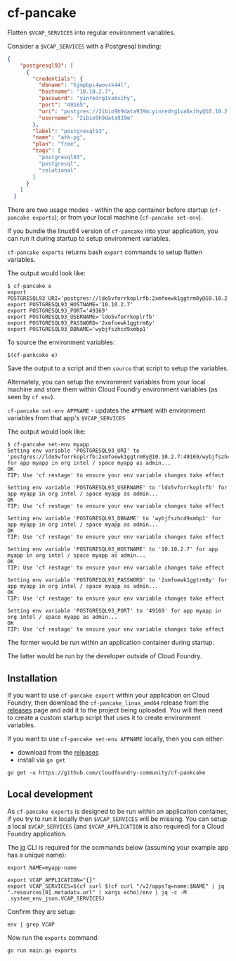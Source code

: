 cf-pancake
==========

Flatten `$VCAP_SERVICES` into regular environment variables.

Consider a `$VCAP_SERVICES` with a Postgresql binding:

```json
{
    "postgresql93": [
      {
        "credentials": {
          "dbname": "6jmpbpi4wovsk44l",
          "hostname": "10.10.2.7",
          "password": "yinredrg1va6xihy",
          "port": "49165",
          "uri": "postgres://2ibio9h9data939m:yinredrg1va6xihy@10.10.2.7:49165/6jmpbpi4wovsk44l",
          "username": "2ibio9h9data939m"
        },
        "label": "postgresql93",
        "name": "atk-pg",
        "plan": "free",
        "tags": [
          "postgresql93",
          "postgresql",
          "relational"
        ]
      }
    ]
  }
```

There are two usage modes - within the app container before startup (`cf-pancake exports`); or from your local machine (`cf-pancake set-env`).

If you bundle the linux64 version of `cf-pancake` into your application, you can run it during startup to setup environment variables.

`cf-pancake exports` returns bash `export` commands to setup flatten variables.

The output would look like:

```
$ cf-pancake e
export POSTGRESQL93_URI='postgres://ldo5vforrkoplrfb:2xmfoewk1ggtrm8y@10.10.2.7:49169/wybjfszhcd9xmbp1'
export POSTGRESQL93_HOSTNAME='10.10.2.7'
export POSTGRESQL93_PORT='49169'
export POSTGRESQL93_USERNAME='ldo5vforrkoplrfb'
export POSTGRESQL93_PASSWORD='2xmfoewk1ggtrm8y'
export POSTGRESQL93_DBNAME='wybjfszhcd9xmbp1'
```

To source the environment variables:

```
$(cf-pankcake e)
```

Save the output to a script and then `source` that script to setup the variables.

Alternately, you can setup the environment variables from your local machine and store them within Cloud Foundry environment variables (as seen by `cf env`).

`cf-pancake set-env APPNAME` - updates the `APPNAME` with environment variables from that app's `$VCAP_SERVICES`

The output would look like:

```
$ cf-pancake set-env myapp
Setting env variable 'POSTGRESQL93_URI' to 'postgres://ldo5vforrkoplrfb:2xmfoewk1ggtrm8y@10.10.2.7:49169/wybjfszhcd9xmbp1' for app myapp in org intel / space myapp as admin...
OK
TIP: Use 'cf restage' to ensure your env variable changes take effect

Setting env variable 'POSTGRESQL93_USERNAME' to 'ldo5vforrkoplrfb' for app myapp in org intel / space myapp as admin...
OK
TIP: Use 'cf restage' to ensure your env variable changes take effect

Setting env variable 'POSTGRESQL93_DBNAME' to 'wybjfszhcd9xmbp1' for app myapp in org intel / space myapp as admin...
OK
TIP: Use 'cf restage' to ensure your env variable changes take effect

Setting env variable 'POSTGRESQL93_HOSTNAME' to '10.10.2.7' for app myapp in org intel / space myapp as admin...
OK
TIP: Use 'cf restage' to ensure your env variable changes take effect

Setting env variable 'POSTGRESQL93_PASSWORD' to '2xmfoewk1ggtrm8y' for app myapp in org intel / space myapp as admin...
OK
TIP: Use 'cf restage' to ensure your env variable changes take effect

Setting env variable 'POSTGRESQL93_PORT' to '49169' for app myapp in org intel / space myapp as admin...
OK
TIP: Use 'cf restage' to ensure your env variable changes take effect
```

The former would be run within an application container during startup.

The latter would be run by the developer outside of Cloud Foundry.

Installation
------------

If you want to use `cf-pancake export` within your application on Cloud Foundry, then download the `cf-pancake_linux_amd64` release from the [releases](https://github.com/cloudfoundry-community/cf-pankcake/releases) page and add it to the project being uploaded. You will then need to create a custom startup script that uses it to create environment variables.

If you want to use `cf-pancake set-env APPNAME` locally, then you can either:

-	download from the [releases](https://github.com/cloudfoundry-community/cf-pankcake/releases)
-	install via `go get`

```
go get -u https://github.com/cloudfoundry-community/cf-pankcake
```

Local development
-----------------

As `cf-pancake exports` is designed to be run within an application container, if you try to run it locally then `$VCAP_SERVICES` will be missing. You can setup a local `$VCAP_SERVICES` (and `$VCAP_APPLICATION` is also required) for a Cloud Foundry application.

The [jq](http://stedolan.github.io/jq/) CLI is required for the commands below (assuming your example app has a unique name):

```
export NAME=myapp-name

export VCAP_APPLICATION="{}"
export VCAP_SERVICES=$(cf curl $(cf curl "/v2/apps?q=name:$NAME" | jq ".resources[0].metadata.url" | xargs echo)/env | jq -c -M .system_env_json.VCAP_SERVICES)
```

Confirm they are setup:

```
env | grep VCAP
```

Now run the `exports` command:

```
go run main.go exports
```
